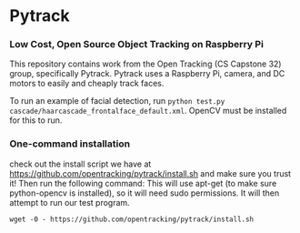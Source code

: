 # Pytrack
### Low Cost, Open Source Object Tracking on Raspberry Pi

This repository contains work from the Open Tracking (CS Capstone 32) group, specifically Pytrack.  Pytrack uses a Raspberry Pi, camera, and DC motors to easily and cheaply track faces.  

To run an example of facial detection, run `python test.py cascade/haarcascade_frontalface_default.xml`.  OpenCV must be installed for this to run.  

### One-command installation

check out the install script we have at https://github.com/opentracking/pytrack/install.sh and make sure you trust it! Then run the following command:
This will use apt-get (to make sure python-opencv is installed), so it will need sudo permissions. It will then attempt to run our test program.
 
`wget -0 - https://github.com/opentracking/pytrack/install.sh`